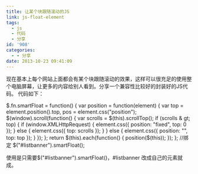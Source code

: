 ```yaml
---
title: 让某个块跟随滚动的JS
link: js-float-element
tags:
  - js
  - 代码
  - 分享
id: '908'
categories:
  - - 分享
date: 2013-10-23 09:41:09
---
```


现在基本上每个网站上面都会有某个块跟随滚动的效果，这样可以很充足的使用整个电脑屏幕，让更多的内容给别人看到。分享一个兼容性比较好的封装好的JS代码。 代码如下：

$.fn.smartFloat = function() {
var position = function(element) {
var top = element.position().top,
pos = element.css("position");
$(window).scroll(function() {
var scrolls = $(this).scrollTop();
if (scrolls & gt; top) {
if (window.XMLHttpRequest) {
element.css({
position: "fixed",
top: 0
});
} else {
element.css({
top: scrolls
});
}
} else {
element.css({
position: "",
top: top
});
}
});
};
return $(this).each(function() {
position($(this));
});
};
//绑定
$("#listbanner").smartFloat();

使用是只需要$("#listbanner").smartFloat()，#listbanner 改成自己的元素就成。